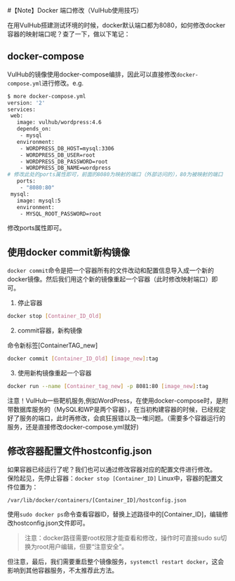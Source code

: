 #【Note】Docker 端口修改（VulHub使用技巧）

在用VulHub搭建测试环境的时候，docker默认端口都为8080，如何修改docker容器的映射端口呢？查了一下，做以下笔记：

## docker-compose

VulHub的镜像使用docker-compose编排，因此可以直接修改```docker-compose.yml```进行修改。e.g.  
```bash
$ more docker-compose.yml
version: '2'
services:
 web:
   image: vulhub/wordpress:4.6
   depends_on:
    - mysql
   environment:
    - WORDPRESS_DB_HOST=mysql:3306
    - WORDPRESS_DB_USER=root
    - WORDPRESS_DB_PASSWORD=root
    - WORDPRESS_DB_NAME=wordpress
# 修改此处的ports属性即可，前面的8080为映射的端口（外部访问的），80为被映射的端口
   ports:
    - "8080:80"
 mysql:
   image: mysql:5
   environment:
    - MYSQL_ROOT_PASSWORD=root
```
修改ports属性即可。


## 使用docker commit新构镜像

```docker commit```命令是把一个容器所有的文件改动和配置信息导入成一个新的docker镜像。然后我们用这个新的镜像重起一个容器（此时修改映射端口）即可。

1. 停止容器
```bash
docker stop [Container_ID_Old]
```

2. commit容器，新构镜像

命令新标签[ContainerTAG_new]

```bash
docker commit [Container_ID_Old] [image_new]:tag
```

3. 使用新构镜像重起一个容器

```bash
docker run --name [Container_tag_new] -p 8081:80 [image_new]:tag
```

注意！VulHub一些靶机服务,例如WordPress，在使用docker-compose时，是附带数据库服务的（MySQL和WP是两个容器），在当初构建容器的时候，已经规定好了服务的端口，此时再修改，会疯狂报错以及一堆问题。（需要多个容器运行的服务，还是直接修改docker-compose.yml就好)


## 修改容器配置文件hostconfig.json

如果容器已经运行了呢？我们也可以通过修改容器对应的配置文件进行修改。  
保险起见，先停止容器：```docker stop [Container_ID]``` 
Linux中，容器的配置文件位置为：
```
/var/lib/docker/containers/[Container_ID]/hostconfig.json
```
使用```sudo docker ps```命令查看容器ID，替换上述路径中的[Container_ID]，编辑修改hostconfig.json文件即可。  
> 注意：docker路径需要root权限才能查看和修改，操作时可直接sudo su切换为root用户编辑，但要“注意安全”。

但注意，最后，我们需要重启整个镜像服务，```systemctl restart docker```，这会影响到其他容器服务，不太推荐此方法。
